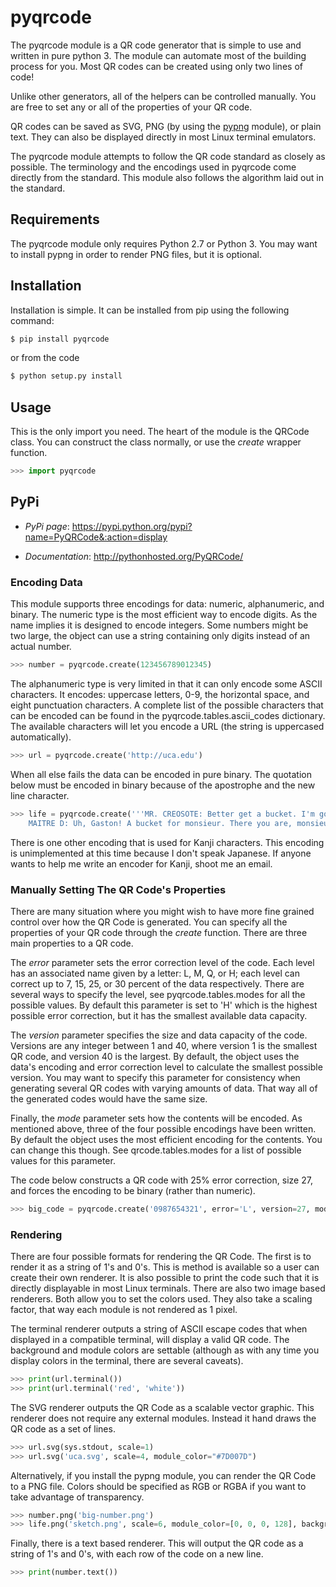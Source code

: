 pyqrcode
================================

The pyqrcode module is a QR code generator that is simple to use and written
in pure python 3. The module can automate most of the building process for you.
Most QR codes can be created using only two lines of code!


Unlike other generators, all of the helpers can be controlled manually. You are
free to set any or all of the properties of your QR code.

QR codes can be saved as SVG, PNG (by using the
[pypng](https://pypi.python.org/pypi/pypng/) module), or plain text. They can
also be displayed directly in most Linux terminal emulators.

The pyqrcode module attempts to follow the QR code standard as closely as
possible. The terminology and the encodings used in pyqrcode come directly
from the standard. This module also follows the algorithm laid out in the
standard.

Requirements
-------------------------

The pyqrcode module only requires Python 2.7 or Python 3. You may want to
install pypng in order to render PNG files, but it is optional.

Installation
------------

Installation is simple. It can be installed from pip using the following
command:

```bash
$ pip install pyqrcode
```

or from the code

```bash
$ python setup.py install
```

Usage
-----

This is the only import you need. The heart of the module is the QRCode class.
You can construct the class normally, or use the *create* wrapper function.

```python
>>> import pyqrcode
```

PyPi
----

* _PyPi page_: https://pypi.python.org/pypi?name=PyQRCode&:action=display

* _Documentation_: http://pythonhosted.org/PyQRCode/

### Encoding Data ###

This module supports three encodings for data: numeric, alphanumeric, and
binary. The numeric type is the most efficient way to encode digits. As the
name implies it is designed to encode integers. Some numbers might be two
large, the object can use a string containing only digits instead of an
actual number.

```python
>>> number = pyqrcode.create(123456789012345)
````

The alphanumeric type is very limited in that it can only encode some ASCII
characters. It encodes: uppercase letters, 0-9, the horizontal space, and eight
punctuation characters. A complete list of the possible characters that
can be encoded can be found in the  pyqrcode.tables.ascii_codes dictionary. The
available characters will let you encode a URL (the string is uppercased
automatically).

```python
>>> url = pyqrcode.create('http://uca.edu')
```

When all else fails the data can be encoded in pure binary. The quotation below
must be encoded in binary because of the apostrophe and the new line character.

```python
>>> life = pyqrcode.create('''MR. CREOSOTE: Better get a bucket. I'm going to throw up.
    MAITRE D: Uh, Gaston! A bucket for monsieur. There you are, monsieur.''')
```
There is one other encoding that is used for Kanji characters. This encoding
is unimplemented at this time because I don't speak Japanese. If anyone wants
to help me write an encoder for Kanji, shoot me an email.

### Manually Setting The QR Code's Properties ###

There are many situation where you might wish to have more fine grained control
over how the QR Code is generated. You can specify all the properties of your
QR code through the *create* function. There are three main properties to a
QR code.

The _error_ parameter sets the error correction level of the code. Each level
has an associated name given by a letter: L, M, Q, or H; each level can
correct up to 7, 15, 25, or 30 percent of the data respectively. There are
several ways to specify the level, see pyqrcode.tables.modes for all the
possible values. By default this parameter is set to 'H' which is the highest
possible error correction, but it has the smallest available data
capacity.

The _version_ parameter specifies the size and data capacity of the
code. Versions are any integer between 1 and 40, where version 1 is
the smallest QR code, and version 40 is the largest. By default, the object
uses the data's encoding and error correction level to calculate the smallest
possible version. You may want to specify this parameter for consistency when
generating several QR codes with varying amounts of data. That way all of the
generated codes would have the same size.

Finally, the _mode_ parameter sets how the contents will be encoded. As
mentioned above, three of the four possible encodings have been written. By
default the object uses the most efficient encoding for the contents. You can
change this though. See qrcode.tables.modes for a list of possible values
for this parameter.

The code below constructs a QR code with 25% error correction, size 27, and
forces the encoding to be binary (rather than numeric).

```python
>>> big_code = pyqrcode.create('0987654321', error='L', version=27, mode='binary')
```

### Rendering ###

There are four possible formats for rendering the QR Code. The first is
to render it as a string of 1's and 0's. This is method is available so
a user can create their own renderer. It is also possible to print the
code such that it is directly displayable in most Linux terminals.
There are also two image based renderers. Both allow you to set the colors
used. They also take a scaling factor, that way each module is not rendered as
1 pixel.

The terminal renderer outputs a string of ASCII escape codes that when
displayed in a compatible terminal, will display a valid QR code. The
background and module colors are settable (although as with any time you display
colors in the terminal, there are several caveats).

```python
>>> print(url.terminal())
>>> print(url.terminal('red', 'white'))
```

The SVG renderer outputs the QR Code as a scalable vector graphic. This
renderer does not require any external modules. Instead it hand draws the
QR code as a set of lines.

```python
>>> url.svg(sys.stdout, scale=1)
>>> url.svg('uca.svg', scale=4, module_color="#7D007D")
```

Alternatively, if you install the pypng module, you can render the QR Code
to a PNG file. Colors should be specified as RGB or RGBA if you want to
take advantage of transparency.

```python
>>> number.png('big-number.png')
>>> life.png('sketch.png', scale=6, module_color=[0, 0, 0, 128], background=[0xff, 0xff, 0xcc])
```
Finally, there is a text based renderer. This will output the QR code as a
string of 1's and 0's, with each row of the code on a new line.

```python
>>> print(number.text())
```
